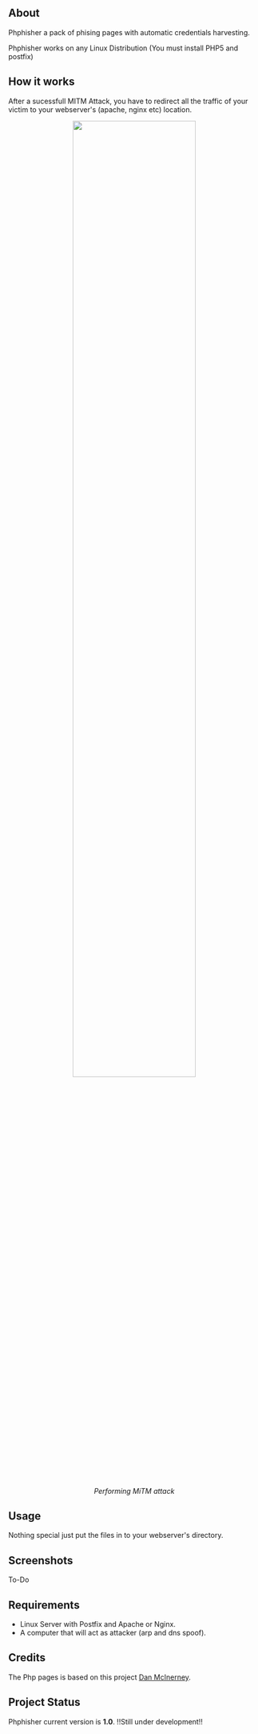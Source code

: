 ## About
Phphisher a pack of phising pages with automatic credentials harvesting.

Phphisher works on any Linux Distribution (You must install PHP5 and postfix)

## How it works
After a sucessfull MITM Attack, you have to redirect all the traffic of your victim to your webserver's (apache, nginx etc) location.

<p align="center"><img width="70%" src="https://fak3r.com/2015/owasp-man_in_the_middle.jpg" /><br /><i>Performing MiTM attack</i></p>

## Usage
Nothing special just put the files in to your webserver's directory.

## Screenshots
To-Do

## Requirements
* Linux Server with Postfix and Apache or Nginx. 
* A computer that will act as attacker (arp and dns spoof).

## Credits
The Php pages is based on this project <a
href="https://github.com/sophron/wifiphisher">Dan McInerney</a>. 

## Project Status 
Phphisher current version is **1.0**. !!Still under development!!
